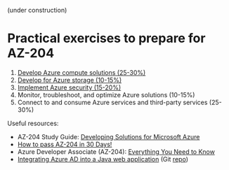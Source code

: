 (under construction)
# Practical exercises to prepare for AZ-204

1. [Develop Azure compute solutions (25-30%)](https://github.com/ebd622/az204/tree/main/1_compute)
2. [Develop for Azure storage (10-15%)](https://github.com/ebd622/az204/tree/main/2_storage)
3. [Implement Azure security (15-20%)](https://github.com/ebd622/az204/tree/main/3_security)
4. Monitor, troubleshoot, and optimize Azure solutions (10-15%)
5. Connect to and consume Azure services and third-party services (25-30%)


Useful resources:
* AZ-204 Study Guide: [Developing Solutions for Microsoft Azure](https://www.thomasmaurer.ch/2020/03/az-204-study-guide-developing-solutions-for-microsoft-azure/)
* [How to pass AZ-204 in 30 Days!](https://www.thomasmaurer.ch/2020/03/az-204-study-guide-developing-solutions-for-microsoft-azure/)
* Azure Developer Associate (AZ-204): [Everything You Need to Know](https://k21academy.com/microsoft-azure/az-204/az-204-azure-developer-associate-everything-you-need-to-know/)
* [Integrating Azure AD into a Java web application](https://docs.microsoft.com/en-us/samples/azure-samples/active-directory-java-webapp-openidconnect/integrating-azure-ad-into-a-java-web-application/) (Git [repo](https://github.com/Azure-Samples/ms-identity-java-webapp/tree/master/))
